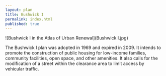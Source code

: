 ```yaml
---
layout: plan
title: Bushwick I
permalink: index.html
published: true
---
```


![Bushwick I in the Atlas of Urban Renewal](Bushwick I.jpg)

The Bushwick I plan was adopted in 1969 and expired in 2009. It intends to promote the construction of public housing for low-income families, community facilities, open space, and other amenities. It also calls for the modification of a street within the clearance area to limit access by vehicular traffic.
